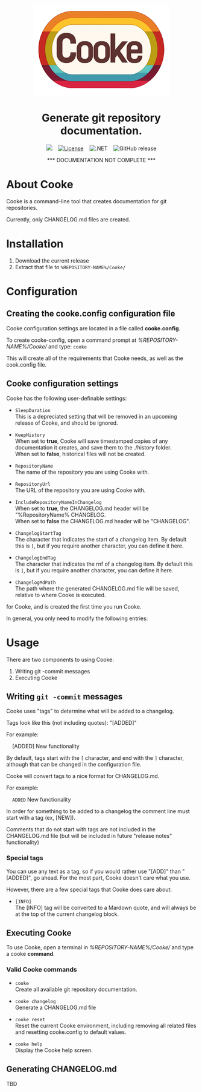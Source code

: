 <!-- u240509 -->

<div align="center">

  ![](./.github/images/logos/cooke-logo-repository-readme.png)

  <h1>
    Generate git repository documentation.
  </h1>

  <img src="https://img.shields.io/badge/status-active-darkgreen.svg">&nbsp;&nbsp;&nbsp;&nbsp;[![License](https://img.shields.io/github/license/aprettycoolprogram/Cooke)](https://www.apache.org/licenses/LICENSE-2.0)&nbsp;&nbsp;&nbsp;&nbsp;![.NET](https://img.shields.io/badge/.NET-8-blue)&nbsp;&nbsp;&nbsp;&nbsp;![GitHub release](https://img.shields.io/github/release/aprettycoolprogram/Cooke?label=latest%20release)

*** DOCUMENTATION NOT COMPLETE ***

</div>

# About Cooke

Cooke is a command-line tool that creates documentation for git repositories.

Currently, only CHANGELOG.md files are created.

# Installation

1. Download the current release
2. Extract that file to `%REPOSITORY-NAME%/Cooke/`

# Configuration

## Creating the cooke.config configuration file

Cooke configuration settings are located in a file called **cooke.config**.

To create cooke-config, open a command prompt at *%REPOSITORY-NAME%/Cooke/* and type: `cooke`

This will create all of the requirements that Cooke needs, as well as the cook.config file.

## Cooke configuration settings

Cooke has the following user-definable settings:

- `SleepDuration`  
  This is a depreciated setting that will be removed in an upcoming release of Cooke, and should be ignored.

- `KeepHistory`  
  When set to **true**, Cooke will save timestamped copies of any documentation it creates, and save them to the ./history folder.  
  When set to **false**, historical files will not be created.

- `RepositoryName`  
  The name of the repository you are using Cooke with.
  
- `RepositoryUrl`  
  The URL of the repository you are using Cooke with.

- `IncludeRepositoryNameInChangelog`  
  When set to **true**, the CHANGELOG.md header will be "%RepositoryName% CHANGELOG.  
  When set to **false** the CHANGELOG.md header will be "CHANGELOG".

- `ChangelogStartTag`  
  The character that indicates the start of a changelog item. By default this is `[`, but if you require another character, you can define it here.

- `ChangelogEndTag`  
  The character that indicates the rnf of a changelog item. By default this is `]`, but if you require another character, you can define it here.
  
- `ChangelogMdPath`  
  The path where the generated CHANGELOG.md file will be saved, relative to where Cooke is executed.

 for Cooke, and is created the first time you run Cooke.

In general, you only need to modify the following entries:

# Usage

There are two components to using Cooke:

1. Writing git -commit messages
2. Executing Cooke


## Writing `git -commit` messages

Cooke uses "tags" to determine what will be added to a changelog.

Tags look like this (not including quotes): "[ADDED]"

For example:

&nbsp;&nbsp;&nbsp;&nbsp;[ADDED] New functionality

By default, tags start with the `[` character, and end with the `]` character, although that can be changed in the configuration file.

Cooke will convert tags to a nice format for CHANGELOG.md.

For example:

&nbsp;&nbsp;&nbsp;&nbsp;`ADDED` New functionality

In order for something to be added to a changelog the comment line must start with a tag (ex, [NEW]).

Comments that do not start with tags are not included in the CHANGELOG.md file (but will be included in future "release notes" functionality)

### Special tags

You can use any text as a tag, so if you would rather use "[ADD]" than "[ADDED]", go ahead. For the most part, Cooke doesn't care what you use.

However, there are a few special tags that Cooke does care about:

- `[INFO]`  
  The [INFO] tag will be converted to a Mardown quote, and will always be at the top of the current changelog block.

## Executing Cooke
  
To use Cooke, open a terminal in *%REPOSITORY-NAME%/Cooke/* and type a cooke **command**.

### Valid Cooke commands

- `cooke`  
  Create all available git repository documentation.

- `cooke changelog`  
  Generate a CHANGELOG.md file

- `cooke reset`  
  Reset the current Cooke environment, including removing all related files and resetting cooke.config to default values.

- `cooke help`  
  Display the Cooke help screen.

## Generating CHANGELOG.md

TBD